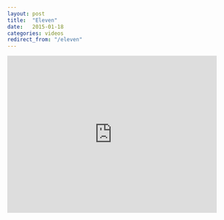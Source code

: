 ```yaml
---
layout: post
title:  "Eleven"
date:   2015-01-18
categories: videos
redirect_from: "/eleven"
---
```


<iframe frameborder="0" scrolling="no" width="480" height="360" src="http://api.smugmug.com/services/embed/3783628931_nWQ69CL?width=480&height=360&albumId=46551709&albumKey=q67jzV"></iframe>